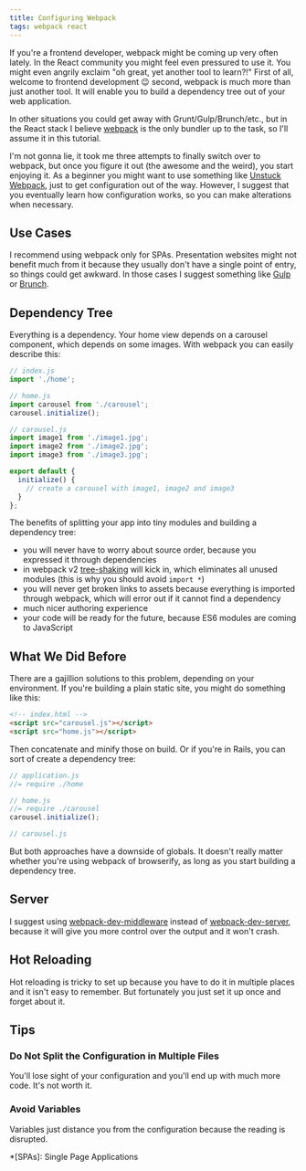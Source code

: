 ```yaml
---
title: Configuring Webpack
tags: webpack react
---
```


If you're a frontend developer, webpack might be coming up very often lately. In the React community you might feel even pressured to use it. You might even angrily exclaim "oh great, yet another tool to learn?!" First of all, welcome to frontend development :wink: second, webpack is much more than just another tool. It will enable you to build a dependency tree out of your web application.

In other situations you could get away with Grunt/Gulp/Brunch/etc., but in the React stack I believe [webpack] is the only bundler up to the task, so I'll assume it in this tutorial.

I'm not gonna lie, it took me three attempts to finally switch over to webpack, but once you figure it out (the awesome and the weird), you start enjoying it. As a beginner you might want to use something like [Unstuck Webpack], just to get configuration out of the way. However, I suggest that you eventually learn how configuration works, so you can make alterations when necessary.

[webpack]: http://webpack.github.io
[Unstuck Webpack]: http://www.linuxenko.pro/unstuck-webpack/#/?_k=tsqkfg

## Use Cases

I recommend using webpack only for SPAs. Presentation websites might not benefit much from it because they usually don't have a single point of entry, so things could get awkward. In those cases I suggest something like [Gulp] or [Brunch].

[Gulp]: http://gulpjs.com/
[Brunch]: http://brunch.io/

## Dependency Tree

Everything is a dependency. Your home view depends on a carousel component, which depends on some images. With webpack you can easily describe this:

```js
// index.js
import './home';
```

```js
// home.js
import carousel from './carousel';
carousel.initialize();
```

```js
// carousel.js
import image1 from './image1.jpg';
import image2 from './image2.jpg';
import image3 from './image3.jpg';

export default {
  initialize() {
    // create a carousel with image1, image2 and image3
  }
};
```

The benefits of splitting your app into tiny modules and building a dependency tree:

  - you will never have to worry about source order, because you expressed it through dependencies
  - in webpack v2 [tree-shaking] will kick in, which eliminates all unused modules (this is why you should avoid `import *`)
  - you will never get broken links to assets because everything is imported through webpack, which will error out if it cannot find a dependency
  - much nicer authoring experience
  - your code will be ready for the future, because ES6 modules are coming to JavaScript

[tree-shaking]: http://www.2ality.com/2015/12/webpack-tree-shaking.html

## What We Did Before

There are a gajillion solutions to this problem, depending on your environment. If you're building a plain static site, you might do something like this:

```html
<!-- index.html -->
<script src="carousel.js"></script>
<script src="home.js"></script>
```

Then concatenate and minify those on build. Or if you're in Rails, you can sort of create a dependency tree:

```js
// application.js
//= require ./home
```

```js
// home.js
//= require ./carousel
carousel.initialize();
```

```js
// carousel.js
```

But both approaches have a downside of globals. It doesn't really matter whether you're using webpack of browserify, as long as you start building a dependency tree.

## Server

I suggest using [webpack-dev-middleware] instead of [webpack-dev-server], because it will give you more control over the output and it won't crash.

[webpack-dev-middleware]: http://webpack.github.io/docs/webpack-dev-middleware.html
[webpack-dev-server]: http://webpack.github.io/docs/webpack-dev-server.html

## Hot Reloading

Hot reloading is tricky to set up because you have to do it in multiple places and it isn't easy to remember. But fortunately you just set it up once and forget about it.

## Tips

### Do Not Split the Configuration in Multiple Files

You'll lose sight of your configuration and you'll end up with much more code. It's not worth it.

### Avoid Variables

Variables just distance you from the configuration because the reading is disrupted.

*[SPAs]: Single Page Applications
